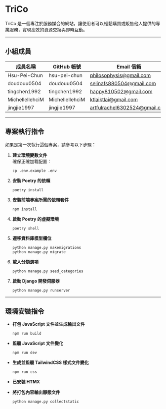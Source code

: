 # TriCo

TriCo 是一個專注於服務媒合的網站，讓使用者可以輕鬆購買或販售他人提供的專業服務，實現高效的資源交換與即時互動。

---

## 小組成員

| 成員名稱        | GitHub 帳號     | Email 信箱                    |
| --------------- | --------------- | ----------------------------- |
| Hsu-Pei-Chun    | hsu-pei-chun    | philosophysis@gmail.com       |
| doudouu0504     | doudouu0504     | selinafs880504@gmail.com      |
| tingchen1992    | tingchen1992    | happy810502@gmail.com         |
| MichellellehciM | MichellellehciM | ktlaiktlai@gmail.com          |
| jingjie1997     | jingjie1997     | artfulrachel6302524@gmail.com |

---

## 專案執行指令

如果是第一次執行這個專案，請參考以下步驟：

1. **建立環境變數文件**  
   確保正確加載配置：

   ```
   cp .env.example .env
   ```

2. **安裝 Poetry 的依賴**

   ```
   poetry install
   ```

3. **安裝前端專案所需的依賴套件**

   ```
   npm install
   ```

4. **啟動 Poetry 的虛擬環境**

   ```
   poetry shell
   ```

5. **遷移資料庫模型欄位**

   ```
   python manage.py makemigrations
   python manage.py migrate
   ```

6. **載入分類選項**

   ```
   python manage.py seed_categories
   ```

7. **啟動 Django 開發伺服器**
   ```
   python manage.py runserver
   ```

---

## 環境安裝指令

- **打包 JavaScript 文件並生成輸出文件**

  ```
  npm run build
  ```

- **監聽 JavaScript 文件變化**

  ```
  npm run dev
  ```

- **生成並監聽 TailwindCSS 樣式文件變化**

  ```
  npm run css
  ```

- **已安裝 HTMX**

- **將打包內容輸出靜態文件**
  ```
  python manage.py collectstatic
  ```
